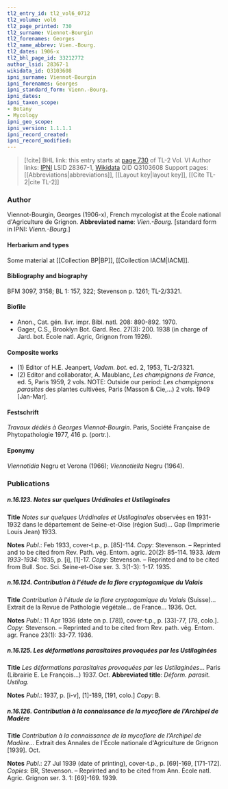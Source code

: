 ```yaml
---
tl2_entry_id: tl2_vol6_0712
tl2_volume: vol6
tl2_page_printed: 730
tl2_surname: Viennot-Bourgin
tl2_forenames: Georges
tl2_name_abbrev: Vien.-Bourg.
tl2_dates: 1906-x
tl2_bhl_page_id: 33212772
author_lsid: 28367-1
wikidata_id: Q3103608
ipni_surname: Viennot-Bourgin
ipni_forenames: Georges
ipni_standard_form: Vienn.-Bourg.
ipni_dates: 
ipni_taxon_scope: 
- Botany
- Mycology
ipni_geo_scope: 
ipni_version: 1.1.1.1
ipni_record_created: 
ipni_record_modified:
---
```


> [!cite] BHL link: this entry starts at [page 730](https://www.biodiversitylibrary.org/page/33212772) of TL-2 Vol. VI
> Author links: [IPNI](https://www.ipni.org/a/28367-1) LSID 28367-1, [Wikidata](https://www.wikidata.org/wiki/Q3103608) QID Q3103608
> Support pages: [[Abbreviations|abbreviations]], [[Layout key|layout key]], [[Cite TL-2|cite TL-2]]

### Author

Viennot-Bourgin, Georges (1906-x), French mycologist at the École national d'Agriculture de Grignon. 
**Abbreviated name**: *Vien.-Bourg.* \[standard form in IPNI: *Vienn.-Bourg.*\]

#### Herbarium and types

Some material at [[Collection BP|BP]], [[Collection IACM|IACM]].

#### Bibliography and biography

BFM 3097, 3158; BL 1: 157, 322; Stevenson p. 1261; TL-2/3321.

#### Biofile

- Anon., Cat. gén. livr. impr. Bibl. natl. 208: 890-892. 1970.
- Gager, C.S., Brooklyn Bot. Gard. Rec. 27(3): 200. 1938 (in charge of Jard. bot. École natl. Agric, Grignon from 1926).

#### Composite works

- (1) Editor of H.E. Jeanpert, *Vadem. bot.* ed. 2, 1953, TL-2/3321.
- (2) Editor and collaborator, A. Maublanc, *Les champignons de France*, ed. 5, Paris 1959, 2 vols.
NOTE: Outside our period: *Les champignons parasites* des plantes cultivées, Paris (Masson & Cie,...) 2 vols. 1949 \[Jan-Mar\].

#### Festschrift

*Travaux dédiés à Georges Viennot-Bourgin*. Paris, Société Française de Phytopathologie 1977, 416 p. (portr.).

#### Eponymy

*Viennotidia* Negru et Verona (1966); *Viennotiella* Negru (1964).

### Publications

##### n.16.123. Notes sur quelques Urédinales et Ustilaginales

**Title**
*Notes sur quelques Urédinales et Ustilaginales* observées en 1931-1932 dans le département de Seine-et-Oise (région Sud)... Gap (Imprimerie Louis Jean) 1933.

**Notes**
*Publ*.: Feb 1933, cover-t.p., p. \[85\]-114. *Copy*: Stevenson. – Reprinted and to be cited from Rev. Path. vég. Entom. agric. 20(2): 85-114. 1933.
*Idem 1933-1934*: 1935, p. \[i\], \[1\]-17. *Copy*: Stevenson. – Reprinted and to be cited from Bull. Soc. Sci. Seine-et-Oise ser. 3. 3(1-3): 1-17. 1935.

##### n.16.124. Contribution à l'étude de la flore cryptogamique du Valais

**Title**
*Contribution à l'étude de la flore cryptogamique du Valais* (Suisse)... Extrait de la Revue de Pathologie végétale... de France... 1936. Oct.

**Notes**
*Publ*.: 11 Apr 1936 (date on p. \[78\]), cover-t.p., p. \[33\]-77, \[78, colo.\]. *Copy*: Stevenson. – Reprinted and to be cited from Rev. path. vég. Entom. agr. France 23(1): 33-77. 1936.

##### n.16.125. Les déformations parasitaires provoquées par les Ustilaginées

**Title**
*Les déformations parasitaires provoquées par les Ustilaginées*... Paris (Librairie E. Le François...) 1937. Oct.
**Abbreviated title**: *Déform. parasit. Ustilag.*

**Notes**
*Publ*.: 1937, p. \[i-v\], \[1\]-189, \[191, colo.\] *Copy*: B.

##### n.16.126. Contribution à la connaissance de la mycoflore de l'Archipel de Madère

**Title**
*Contribution à la connaissance de la mycoflore de l'Archipel de Madère*... Extrait des Annales de l'École nationale d'Agriculture de Grignon \[1939\]. Oct.

**Notes**
*Publ*.: 27 Jul 1939 (date of printing), cover-t.p., p. \[69\]-169, \[171-172\]. *Copies*: BR, Stevenson. – Reprinted and to be cited from Ann. École natl. Agric. Grignon ser. 3. 1: \[69\]-169. 1939.

